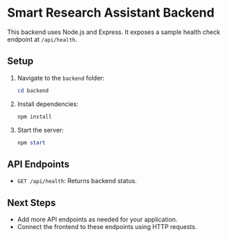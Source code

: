 # Smart Research Assistant Backend

This backend uses Node.js and Express. It exposes a sample health check endpoint at `/api/health`.

## Setup

1. Navigate to the `backend` folder:
   ```powershell
   cd backend
   ```
2. Install dependencies:
   ```powershell
   npm install
   ```
3. Start the server:
   ```powershell
   npm start
   ```

## API Endpoints
- `GET /api/health`: Returns backend status.

## Next Steps
- Add more API endpoints as needed for your application.
- Connect the frontend to these endpoints using HTTP requests.
